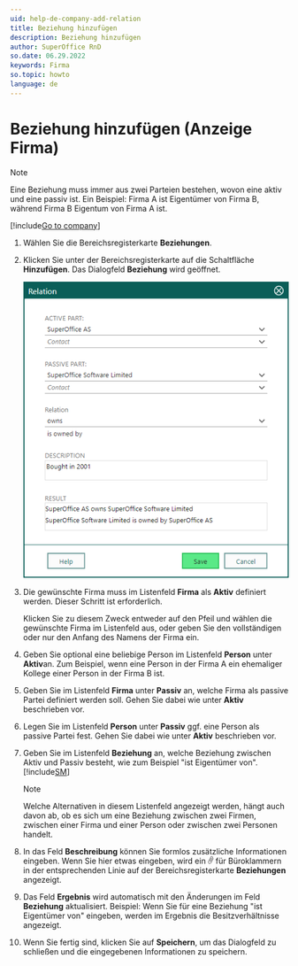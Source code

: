 ```yaml
---
uid: help-de-company-add-relation
title: Beziehung hinzufügen
description: Beziehung hinzufügen
author: SuperOffice RnD
so.date: 06.29.2022
keywords: Firma
so.topic: howto
language: de
---
```


# Beziehung hinzufügen (Anzeige Firma)

> [!NOTE]
> Eine Beziehung muss immer aus zwei Parteien bestehen, wovon eine aktiv und eine passiv ist. Ein Beispiel: Firma A ist Eigentümer von Firma B, während Firma B Eigentum von Firma A ist.

[!include[Go to company](../../learn/includes/goto-company.md)]

1. Wählen Sie die Bereichsregisterkarte **Beziehungen**.

1. Klicken Sie unter der Bereichsregisterkarte auf die Schaltfläche **Hinzufügen**. Das Dialogfeld **Beziehung** wird geöffnet.

    ![Dialogfeld Beziehungen -screenshot][img2]

1. Die gewünschte Firma muss im Listenfeld **Firma** als **Aktiv** definiert werden. Dieser Schritt ist erforderlich.

    Klicken Sie zu diesem Zweck entweder auf den Pfeil und wählen die gewünschte Firma im Listenfeld aus, oder geben Sie den vollständigen oder nur den Anfang des Namens der Firma ein.

1. Geben Sie optional eine beliebige Person im Listenfeld **Person** unter **Aktiv**an. Zum Beispiel, wenn eine Person in der Firma A ein ehemaliger Kollege einer Person in der Firma B ist.

1. Geben Sie im Listenfeld **Firma** unter **Passiv** an, welche Firma als passive Partei definiert werden soll. Gehen Sie dabei wie unter **Aktiv** beschrieben vor.

1. Legen Sie im Listenfeld **Person** unter **Passiv** ggf. eine Person als passive Partei fest. Gehen Sie dabei wie unter **Aktiv** beschrieben vor.

1. Geben Sie im Listenfeld **Beziehung** an, welche Beziehung zwischen Aktiv und Passiv besteht, wie zum Beispiel "ist Eigentümer von". [!include[SM](../../learn/includes/are-defined-sm.md)]

    > [!NOTE]
    > Welche Alternativen in diesem Listenfeld angezeigt werden, hängt auch davon ab, ob es sich um eine Beziehung zwischen zwei Firmen, zwischen einer Firma und einer Person oder zwischen zwei Personen handelt.

1. In das Feld **Beschreibung** können Sie formlos zusätzliche Informationen eingeben. Wenn Sie hier etwas eingeben, wird ein ![Symbol][img1] für Büroklammern in der entsprechenden Linie auf der Bereichsregisterkarte **Beziehungen** angezeigt.

1. Das Feld **Ergebnis** wird automatisch mit den Änderungen im Feld **Beziehung** aktualisiert. Beispiel: Wenn Sie für eine Beziehung "ist Eigentümer von" eingeben, werden im Ergebnis die Besitzverhältnisse angezeigt.

1. Wenn Sie fertig sind, klicken Sie auf **Speichern**, um das Dialogfeld zu schließen und die eingegebenen Informationen zu speichern.

<!-- Referenced links -->

<!-- Referenced images -->
[img1]: ../../../media/icons/binders.bmp
[img2]: ../../../media/loc/en/company/relation.bmp
